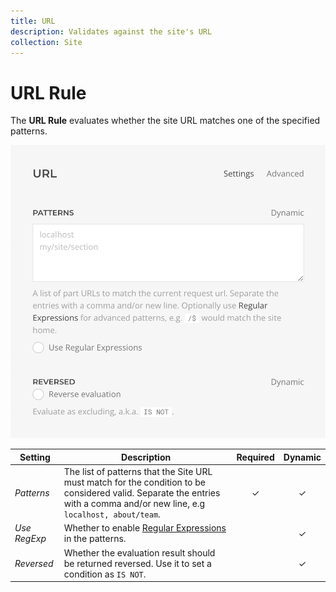 ```yaml
---
title: URL
description: Validates against the site's URL
collection: Site
---
```


# URL Rule

<div class="tm-resource-icon">
    <!--@include: ./assets/rule-url.svg-->
</div>

The **URL Rule** evaluates whether the site URL matches one of the specified patterns.

![URL Rule Settings](./assets//rule-url.webp)

| Setting | Description | Required | Dynamic |
| --- | --- | :---: | :---: |
| *Patterns* | The list of patterns that the Site URL must match for the condition to be considered valid. Separate the entries with a comma and/or new line, e.g `localhost, about/team`. | &#x2713; | &#x2713; |
| *Use RegExp* | Whether to enable [Regular Expressions](https://regex101.com) in the patterns. | | &#x2713; |
| *Reversed* | Whether the evaluation result should be returned reversed. Use it to set a condition as `IS NOT`. | | &#x2713; |
<!--@include: ./advanced-rule-settings-->
